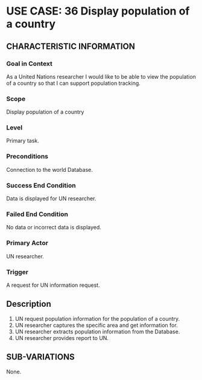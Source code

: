 # USE CASE: 36 Display population of a country

## CHARACTERISTIC INFORMATION

### Goal in Context

As a United Nations researcher I would like to be able to view the population of a country so that I can support population tracking.

### Scope

Display population of a country

### Level

Primary task.

### Preconditions

Connection to the world Database.

### Success End Condition

Data is displayed for UN researcher.

### Failed End Condition

No data or incorrect data is displayed.

### Primary Actor

UN researcher.

### Trigger

A request for UN information request.

## Description

1. UN request population information for the population of a country.
2. UN researcher captures the specific area and get information for.
3. UN researcher extracts population information from the Database.
4. UN researcher provides report to UN.

## SUB-VARIATIONS

None.
